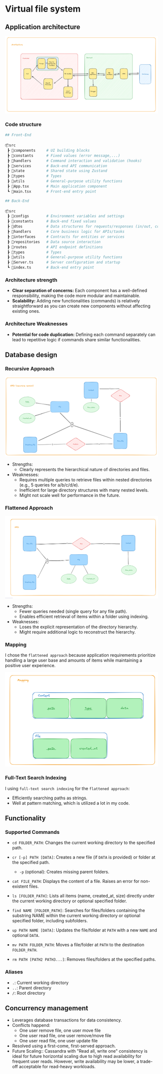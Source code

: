 # Virtual file system

## Application architecture

![Application architecture](public/architecture.png)

### Code structure

```py
## Front-End

📦src
 ┣ 📂components     # UI building blocks
 ┣ 📂constants      # Fixed values (error message,...)
 ┣ 📂handlers       # Command interaction and validation (hooks)
 ┣ 📂services       # Back-end API communication
 ┣ 📂state          # Shared state using Zustand
 ┣ 📂types          # Types
 ┣ 📂utils          # General-purpose utility functions
 ┣ 📜App.tsx        # Main application component
 ┗ 📜main.tsx       # Front-end entry point
 ```

```py
## Back-End

📦src
 ┣ 📂configs        # Environment variables and settings
 ┣ 📂constants      # Back-end fixed values
 ┣ 📂dtos           # Data structures for requests/responses (in/out, common)
 ┣ 📂handlers       # Core business logic for APIs/tasks
 ┣ 📂interfaces     # Contracts for entities or services
 ┣ 📂repositories   # Data source interaction
 ┣ 📂routes         # API endpoint definitions
 ┣ 📂types          # Types
 ┣ 📂utils          # General-purpose utility functions
 ┣ 📜Server.ts      # Server configuration and startup
 ┗ 📜index.ts       # Back-end entry point
 ```

### Architecture strength

- **Clear separation of concerns:** Each component has a well-defined responsibility, making the code more modular and maintainable.
- **Scalability:** Adding new functionalities (commands) is relatively straightforward as you can create new components without affecting existing ones.

### Architecture Weaknesses

- **Potential for code duplication:** Defining each command separately can lead to repetitive logic if commands share similar functionalities.

## Database design

### Recursive Approach

![mapping](public/recursiveERD.png)

- Strengths:
  - Clearly represents the hierarchical nature of directories and files.
- Weaknesses:
  - Requires multiple queries to retrieve files within nested directories (e.g., 5 queries for a/b/c/d/e).
  - Inefficient for large directory structures with many nested levels.
  - Might not scale well for performance in the future.

### Flattened Approach

![ERD](public/ERD.png)

- Strengths:
  - Fewer queries needed (single query for any file path).
  - Enables efficient retrieval of items within a folder using indexing.
- Weaknesses:
  - Loses the explicit representation of the directory hierarchy.
  - Might require additional logic to reconstruct the hierarchy.

### Mapping

I chose the `flattened approach` because application requirements prioritize handling a large user base and amounts of items while maintaining a positive user experience.

![mapping](public/mapping.png)

### Full-Text Search Indexing

I using `full-text search indexing` for the `flattened approach`:

- Efficiently searching paths as strings.
- Well at pattern matching, which is utilized a lot in my code.

## Functionality

### Supported Commands

- `cd FOLDER_PATH`: Changes the current working directory to the specified path.

- `cr [-p] PATH [DATA]`: Creates a new file (if `DATA` is provided) or folder at the specified path.
  - `-p` (optional): Creates missing parent folders.
- `cat FILE_PATH`: Displays the content of a file. Raises an error for non-existent files.
- `ls [FOLDER_PATH]`: Lists all items (name, created_at, size) directly under the current working directory or optional specified folder.
- `find NAME [FOLDER_PATH]`: Searches for files/folders containing the substring NAME within the current working directory or optional specified folder, including subfolders.
- `up PATH NAME [DATA]`: Updates the file/folder at `PATH` with a new `NAME` and optional `DATA`.
- `mv PATH FOLDER_PATH`: Moves a file/folder at `PATH` to the destination `FOLDER_PATH`.
- `rm PATH [PATH2 PATH3...]`: Removes files/folders at the specified paths.

### Aliases

- `.`: Current working directory
- `..`: Parent directory
- `/`: Root directory

## Concurrency management

- Leverages database transactions for data consistency.
- Conflicts happend:
  - One user remove file, one user move file
  - One user read file, one user remove/move file
  - One user read file, one user update file
- Resolved using a first-come, first-served approach.
- Future Scaling:: Cassandra with "Read all, write one" consistency is ideal for future horizontal scaling due to high read availability for frequent user reads. However, write availability may be lower, a trade-off acceptable for read-heavy workloads.

